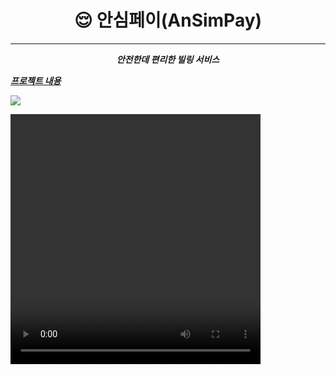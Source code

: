<h1 align="center">😌 안심페이(AnSimPay) </h1>

---

<p align="center"><b><i> 
안전한데 편리한 빌링 서비스 <i><b>

<b><i> 
[프로젝트 내용](https://velog.io/@urtimeislimited/안심) <i><b>

![]([https://velog.velcdn.com/images/urtimeislimited/post/00ce3d39-44ca-430f-9bf6-295591e02343/image.mp4])

<video width="400" height="400" controls>
  <source src="https://velog.velcdn.com/images/urtimeislimited/post/00ce3d39-44ca-430f-9bf6-295591e02343/image.mp4" type="video/mp4">
</video>

</p>



